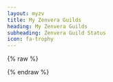```yaml
---
layout: myzv
title: My Zenvera Guilds
heading: My Zenvera Guilds
subheading: Zenvera Guild Status
icon: fa-trophy
---
```

{% raw %}
<p id="guilds"></p>
<script>$.get('https://myzv.herokuapp.com/guilds.php', function( data ) { $( '#guilds' ).html( data ); });</script>
{% endraw %}